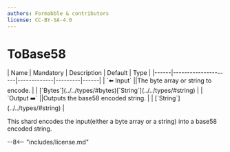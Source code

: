 ```yaml
---
authors: Formabble & contributors
license: CC-BY-SA-4.0
---
```



# ToBase58

<div class="sh-parameters" markdown="1">
| Name | Mandatory | Description | Default | Type |
|------|---------------------|-------------|---------|------|
| `⬅️ Input` ||The byte array or string to encode. | | [`Bytes`](../../types/#bytes)[`String`](../../types/#string) |
| `Output ➡️` ||Outputs the base58 encoded string. | | [`String`](../../types/#string) |

</div>

This shard encodes the input(either a byte array or a string) into a base58 encoded string.

--8<-- "includes/license.md"

